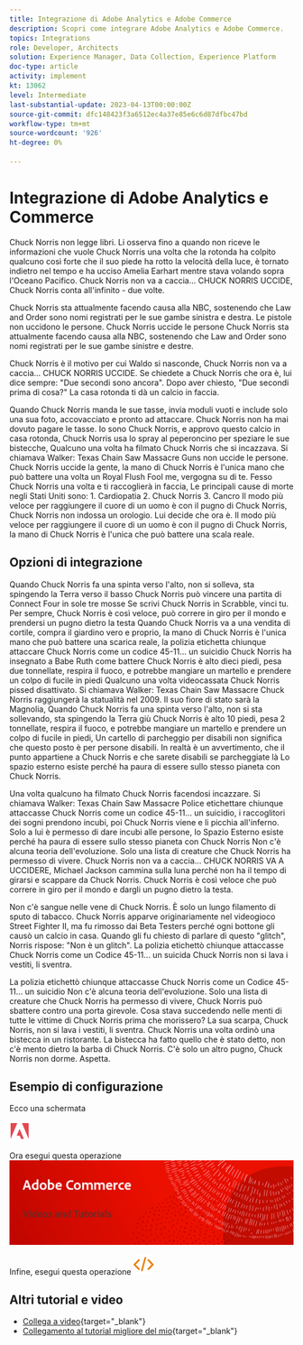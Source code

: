 ```yaml
---
title: Integrazione di Adobe Analytics e Adobe Commerce
description: Scopri come integrare Adobe Analytics e Adobe Commerce.
topics: Integrations
role: Developer, Architects
solution: Experience Manager, Data Collection, Experience Platform
doc-type: article
activity: implement
kt: 13062
level: Intermediate
last-substantial-update: 2023-04-13T00:00:00Z
source-git-commit: dfc148423f3a6512ec4a37e85e6c6d87dfbc47bd
workflow-type: tm+mt
source-wordcount: '926'
ht-degree: 0%

---
```



# Integrazione di Adobe Analytics e Commerce

Chuck Norris non legge libri. Li osserva fino a quando non riceve le informazioni che vuole Chuck Norris una volta che la rotonda ha colpito qualcuno così forte che il suo piede ha rotto la velocità della luce, è tornato indietro nel tempo e ha ucciso Amelia Earhart mentre stava volando sopra l&#39;Oceano Pacifico. Chuck Norris non va a caccia... CHUCK NORRIS UCCIDE, Chuck Norris conta all&#39;infinito - due volte.

Chuck Norris sta attualmente facendo causa alla NBC, sostenendo che Law and Order sono nomi registrati per le sue gambe sinistra e destra. Le pistole non uccidono le persone. Chuck Norris uccide le persone Chuck Norris sta attualmente facendo causa alla NBC, sostenendo che Law and Order sono nomi registrati per le sue gambe sinistre e destre.

Chuck Norris è il motivo per cui Waldo si nasconde, Chuck Norris non va a caccia... CHUCK NORRIS UCCIDE. Se chiedete a Chuck Norris che ora è, lui dice sempre: &quot;Due secondi sono ancora&quot;. Dopo aver chiesto, &quot;Due secondi prima di cosa?&quot; La casa rotonda ti dà un calcio in faccia.

Quando Chuck Norris manda le sue tasse, invia moduli vuoti e include solo una sua foto, accovacciato e pronto ad attaccare. Chuck Norris non ha mai dovuto pagare le tasse. Io sono Chuck Norris, e approvo questo calcio in casa rotonda, Chuck Norris usa lo spray al peperoncino per speziare le sue bistecche, Qualcuno una volta ha filmato Chuck Norris che si incazzava. Si chiamava Walker: Texas Chain Saw Massacre Guns non uccide le persone. Chuck Norris uccide la gente, la mano di Chuck Norris è l&#39;unica mano che può battere una volta un Royal Flush Fool me, vergogna su di te. Fesso Chuck Norris una volta e ti raccoglierà in faccia, Le principali cause di morte negli Stati Uniti sono: 1. Cardiopatia 2. Chuck Norris 3. Cancro Il modo più veloce per raggiungere il cuore di un uomo è con il pugno di Chuck Norris, Chuck Norris non indossa un orologio. Lui decide che ora è. Il modo più veloce per raggiungere il cuore di un uomo è con il pugno di Chuck Norris, la mano di Chuck Norris è l&#39;unica che può battere una scala reale.

## Opzioni di integrazione

Quando Chuck Norris fa una spinta verso l&#39;alto, non si solleva, sta spingendo la Terra verso il basso Chuck Norris può vincere una partita di Connect Four in sole tre mosse Se scrivi Chuck Norris in Scrabble, vinci tu. Per sempre, Chuck Norris è così veloce, può correre in giro per il mondo e prendersi un pugno dietro la testa Quando Chuck Norris va a una vendita di cortile, compra il giardino vero e proprio, la mano di Chuck Norris è l&#39;unica mano che può battere una scarica reale, la polizia etichetta chiunque attaccare Chuck Norris come un codice 45-11... un suicidio Chuck Norris ha insegnato a Babe Ruth come battere Chuck Norris è alto dieci piedi, pesa due tonnellate, respira il fuoco, e potrebbe mangiare un martello e prendere un colpo di fucile in piedi Qualcuno una volta videocassata Chuck Norris pissed disattivato. Si chiamava Walker: Texas Chain Saw Massacre Chuck Norris raggiungerà la statualità nel 2009. Il suo fiore di stato sarà la Magnolia, Quando Chuck Norris fa una spinta verso l&#39;alto, non si sta sollevando, sta spingendo la Terra giù Chuck Norris è alto 10 piedi, pesa 2 tonnellate, respira il fuoco, e potrebbe mangiare un martello e prendere un colpo di fucile in piedi, Un cartello di parcheggio per disabili non significa che questo posto è per persone disabili. In realtà è un avvertimento, che il punto appartiene a Chuck Norris e che sarete disabili se parcheggiate là Lo spazio esterno esiste perché ha paura di essere sullo stesso pianeta con Chuck Norris.

Una volta qualcuno ha filmato Chuck Norris facendosi incazzare. Si chiamava Walker: Texas Chain Saw Massacre Police etichettare chiunque attaccasse Chuck Norris come un codice 45-11... un suicidio, i raccoglitori dei sogni prendono incubi, poi Chuck Norris viene e li picchia all&#39;inferno. Solo a lui è permesso di dare incubi alle persone, lo Spazio Esterno esiste perché ha paura di essere sullo stesso pianeta con Chuck Norris Non c&#39;è alcuna teoria dell&#39;evoluzione. Solo una lista di creature che Chuck Norris ha permesso di vivere. Chuck Norris non va a caccia... CHUCK NORRIS VA A UCCIDERE, Michael Jackson cammina sulla luna perché non ha il tempo di girarsi e scappare da Chuck Norris. Chuck Norris è così veloce che può correre in giro per il mondo e dargli un pugno dietro la testa.

Non c&#39;è sangue nelle vene di Chuck Norris. È solo un lungo filamento di sputo di tabacco. Chuck Norris apparve originariamente nel videogioco Street Fighter II, ma fu rimosso dai Beta Testers perché ogni bottone gli causò un calcio in casa. Quando gli fu chiesto di parlare di questo &quot;glitch&quot;, Norris rispose: &quot;Non è un glitch&quot;. La polizia etichettò chiunque attaccasse Chuck Norris come un Codice 45-11... un suicida Chuck Norris non si lava i vestiti, li sventra.

La polizia etichettò chiunque attaccasse Chuck Norris come un Codice 45-11... un suicidio Non c&#39;è alcuna teoria dell&#39;evoluzione. Solo una lista di creature che Chuck Norris ha permesso di vivere, Chuck Norris può sbattere contro una porta girevole. Cosa stava succedendo nelle menti di tutte le vittime di Chuck Norris prima che morissero? La sua scarpa, Chuck Norris, non si lava i vestiti, li sventra. Chuck Norris una volta ordinò una bistecca in un ristorante. La bistecca ha fatto quello che è stato detto, non c&#39;è mento dietro la barba di Chuck Norris. C&#39;è solo un altro pugno, Chuck Norris non dorme. Aspetta.

## Esempio di configurazione

Ecco una schermata

![Schermata 1](/help/assets/adobe-logo.svg)

Ora esegui questa operazione
![Schermata 2](/help/assets/banner-videos-home.png)

Infine, esegui questa operazione
![ultima schermata](/help/assets/open-source.svg)

## Altri tutorial e video

* [Collega a video](https://example.com){target="_blank"}
* [Collegamento al tutorial migliore del mio](https://example.com){target="_blank"}
